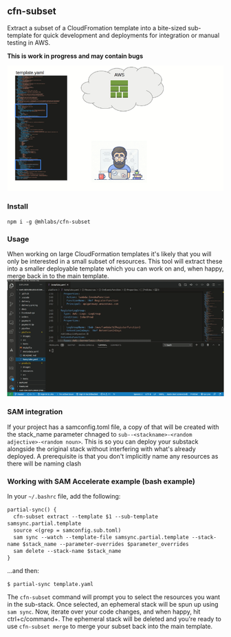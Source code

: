 ## cfn-subset

Extract a subset of a CloudFromation template into a bite-sized sub-template for quick development and deployments for integration or manual testing in AWS.

**This is work in progress and may contain bugs**

![flow](https://raw.githubusercontent.com/mhlabs/cfn-subset/main/images/flow.gif)

### Install
`npm i -g @mhlabs/cfn-subset`

### Usage
When working on large CloudFormation templates it's likely that you will only be interested in a small subset of resources. This tool will extract these into a smaller deployable template which you can work on and, when happy, merge back in to the main template.
![demo](https://raw.githubusercontent.com/mhlabs/cfn-subset/main/images/cfn-subset.gif)

### SAM integration
If your project has a samconfig.toml file, a copy of that will be created with the stack_name parameter chnaged to `sub--<stackname>-<random adjective>-<random noun>`. This is so you can deploy your substack alongside the original stack without interfering with what's already deployed. A prerequisite is that you don't implicitly name any resources as there will be naming clash

### Working with SAM Accelerate example (bash example)
In your `~/.bashrc` file, add the following:
```
partial-sync() {
  cfn-subset extract --template $1 --sub-template samsync.partial.template
  source <(grep = samconfig.sub.toml)
  sam sync --watch --template-file samsync.partial.template --stack-name $stack_name --parameter-overrides $parameter_overrides
  sam delete --stack-name $stack_name
}

```

...and then:
```
$ partial-sync template.yaml
```


The `cfn-subset` command will prompt you to select the resources you want in the sub-stack. Once selected, an ephemeral stack will be spun up using `sam sync`. Now, iterate over your code changes, and when happy, hit ctrl+c/command+. The ephemeral stack will be deleted and you're ready to use `cfn-subset merge` to merge your subset back into the main template.
